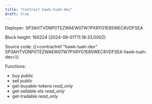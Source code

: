 ```yaml
---
title: "Contract hawk-tuah-dex"
draft: true
---
```

Deployer: SP3AHTVDNP0TEZWAEW07W7PXRYG1E85WEC8VDFSEA


 



Block height: 160224 (2024-08-01T11:18:33.000Z)

Source code: {{<contractref "hawk-tuah-dex" SP3AHTVDNP0TEZWAEW07W7PXRYG1E85WEC8VDFSEA hawk-tuah-dex>}}

Functions:

* buy _public_
* sell _public_
* get-buyable-tokens _read_only_
* get-sellable-stx _read_only_
* get-tradable _read_only_
